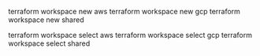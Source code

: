 terraform workspace new aws
terraform workspace new gcp
terraform workspace new shared

terraform workspace select aws
terraform workspace select gcp
terraform workspace select shared

